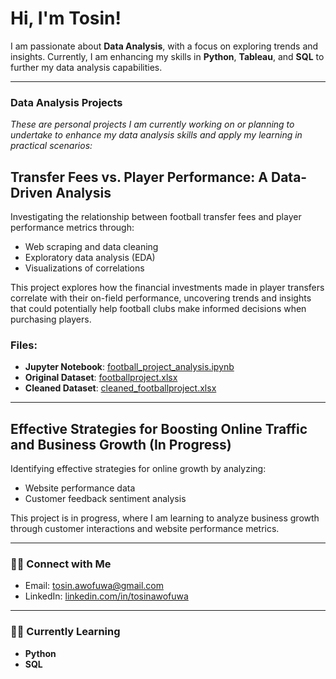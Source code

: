   # Hi, I'm Tosin!

I am passionate about **Data Analysis**, with a focus on exploring trends and insights. Currently, I am enhancing my skills in **Python**, **Tableau**, and **SQL** to further my data analysis capabilities.

---

### Data Analysis Projects
*These are personal projects I am currently working on or planning to undertake to enhance my data analysis skills and apply my learning in practical scenarios:*

## Transfer Fees vs. Player Performance: A Data-Driven Analysis

Investigating the relationship between football transfer fees and player performance metrics through:
- Web scraping and data cleaning
- Exploratory data analysis (EDA)
- Visualizations of correlations

This project explores how the financial investments made in player transfers correlate with their on-field performance, uncovering trends and insights that could potentially help football clubs make informed decisions when purchasing players.

### Files:
- **Jupyter Notebook**: [football_project_analysis.ipynb](football_project_analysis.ipynb)
- **Original Dataset**: [footballproject.xlsx](footballproject.xlsx)
- **Cleaned Dataset**: [cleaned_footballproject.xlsx](cleaned_footballproject.xlsx)

---

## Effective Strategies for Boosting Online Traffic and Business Growth (In Progress)

Identifying effective strategies for online growth by analyzing:
- Website performance data
- Customer feedback sentiment analysis

This project is in progress, where I am learning to analyze business growth through customer interactions and website performance metrics.

---

### 🤳🏼 Connect with Me
- Email: [tosin.awofuwa@gmail.com](mailto:tosin.awofuwa@gmail.com)
- LinkedIn: [linkedin.com/in/tosinawofuwa](http://linkedin.com/in/tosinawofuwa)

---

### 👩‍💻 Currently Learning
- **Python**
- **SQL**
